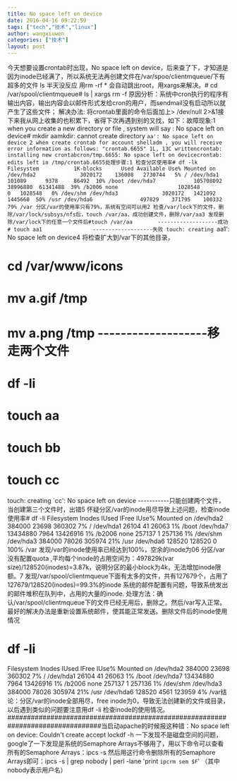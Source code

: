 ```yaml
---
title: No space left on device
date: 2016-04-16 09:22:59
tags: ["tech","技术","linux"]
author: wangxiuwen
categories: ["技术"]
layout: post
---
```


今天想要设置crontab时出现，No space left on device，后来查了下，才知道是因为inode已经满了，所以系统无法再创建文件在/var/spoo/clientmqueue/下有超多的文件 ls 半天没反应
用rm -rf * 会自动跳出root，用xargs来解决。# cd /var/spool/clientmqueue# ls | xargs rm -f
原因分析：系统中cron执行的程序有输出内容，输出内容会以邮件形式发给cron的用户，而sendmail没有启动所以就产生了这些文件；
解决办法:  将crontab里面的命令后面加上> /dev/null 2>&1接下来我从网上收集的也积累下，省得下次再遇到别的又找，如下：故障现象:1 when you create a new directory or file , system will say : No space left on device# mkdir aamkdir: cannot create directory `aa': No space left on device
2 when create crontab for account shelladm , you will receive error information as follows:
"crontab.6655" 1L, 13C writtencrontab: installing new crontabcron/tmp.6655: No space left on devicecrontab: edits left in /tmp/crontab.6655处理步骤:1 检查分区使用率# df -lk
Filesystem           1K-blocks      Used Available Use% Mounted on
/dev/hda2              3020172    136008   2730744   5% /
/dev/hda1               101089      9378     86492  10% /boot
/dev/hda7            105708092  38996880  61341488  39% /b2006
none                   1028548         0   1028548   0% /dev/shm
/dev/hda3              3020172   1421092   1445660  50% /usr
/dev/hda6               497829    371795    100332  79% /var
分区/var的使用率只有79%，系统有空间可以用2 检查/var/lock下的文件，删除/var/lock/subsys/nfs后，touch /var/aa，成功创建文件，删除/var/aa3 发现删除/var/lock下的任意一个文件后#touch /var/aa        -------------------成功# touch aa1                -------------------失败
touch: creating `aa1': No space left on device4 将检查扩大到/var下的其他目录，
# cd /var/www/icons
# mv a.gif /tmp
# mv a.png /tmp     -------------------移走两个文件
# df -li
# touch aa
# touch bb
# touch cc
touch: creating `cc': No space left on device -----------只能创建两个文件，当创建第三个文件时，出错5 怀疑分区/var的inode用尽导致上述问题，检查inode使用率# df -li
Filesystem            Inodes   IUsed   IFree IUse% Mounted on
/dev/hda2             384000   23698  360302    7% /
/dev/hda1              26104      41   26063    1% /boot
/dev/hda7            13434880    7964 13426916    1% /b2006
none                  257137       1  257136    1% /dev/shm
/dev/hda3             384000   78026  305974   21% /usr
/dev/hda6             128520  128520       0  100% /var
发现/var的inode使用率已经达到100%，空余的inode为06 分区/var没有配置quota ,平均每个inode的占用空间为：497829k(var size)/128520(inodes)=3.87k，说明分区的最小block为4k，无法增加inode限额。7 发现/var/spool/clientmqueue下面有太多的文件，共有127679个，占用了127679/128520(inodes)=99.3%的inode
系统的邮件配置有问题，导致系统发出的邮件堆积在队列中，占用的大量的inode.
处理方法：确认/var/spool/clientmqueue下的文件已经无用后，删除之。然后/var写入正常。
最好的解决办法是重新设置系统邮件，使其能正常发送。删除文件后的inode使用情况
# df -li
Filesystem            Inodes   IUsed   IFree IUse% Mounted on
/dev/hda2             384000   23698  360302    7% /
/dev/hda1              26104      41   26063    1% /boot
/dev/hda7            13434880    7964 13426916    1% /b2006
none                  257137       1  257136    1% /dev/shm
/dev/hda3             384000   78026  305974   21% /usr
/dev/hda6             128520    4561  123959    4% /var结论：分区/var的inode全部用尽，free inode为0，导致无法创建新的文件或目录，以后遇到类似的问题要注意用df -li 检查inode的使用情况。
################################################################################当启动apache的时候报这种错：No space left on device: Couldn't create accept lockdf -h 一下发现不是磁盘空间的问题，google了一下发现是系统的Semaphore Arrays不够用了，用以下命令可以查看所有的Semaphore Arrays：ipcs -s  然后用这行命令删除所有的Semaphore Arrays即可：ipcs -s | grep nobody | perl -lane 'print `ipcrm sem $F`'  （其中nobody表示用户名）
